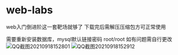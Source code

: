 # web-labs
web入门倒进阶这一套靶场就够了
下载完后需解压压缩包方可正常使用

需要重新安装数据库，mysql默认链接密码 root/root 如有问题需自行更改
![QQ截图20210918152801](https://user-images.githubusercontent.com/75570216/133880373-11016090-ca65-4b17-a23e-082f84d478fe.png)
![QQ截图20210918152912](https://user-images.githubusercontent.com/75570216/133880417-7a1daa04-d9f8-484b-afd8-18df04397d0f.png)
